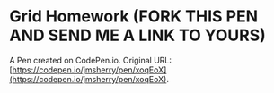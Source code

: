 # Grid Homework (FORK THIS PEN AND SEND ME A LINK TO YOURS)

A Pen created on CodePen.io. Original URL: [https://codepen.io/jmsherry/pen/xoqEoX](https://codepen.io/jmsherry/pen/xoqEoX).

